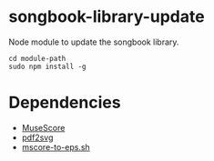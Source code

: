 # songbook-library-update

Node module to update the songbook library.

```
cd module-path
sudo npm install -g
```

# Dependencies

* [MuseScore](https://musescore.org/)
* [pdf2svg](https://github.com/dawbarton/pdf2svg)
* [mscore-to-eps.sh](https://github.com/Josef-Friedrich/shell-scripts/blob/master/mscore-to-eps.sh)
